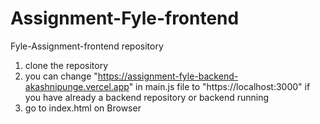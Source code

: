 # Assignment-Fyle-frontend
Fyle-Assignment-frontend repository
1) clone the repository
2) you can change "https://assignment-fyle-backend-akashnipunge.vercel.app" in main.js file to "https://localhost:3000" if you have already a backend repository or backend running
3) go to index.html on Browser
